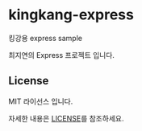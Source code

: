 # kingkang-express
킹강용 express sample

최지연의 Express 프로젝트 입니다.

<!-- LICENSE -->
## License

MIT 라이선스 입니다. 

자세한 내용은 [LICENSE](https://github.com/JoungSik/kingkang-express/blob/master/LICENSE.md)를 참조하세요.
